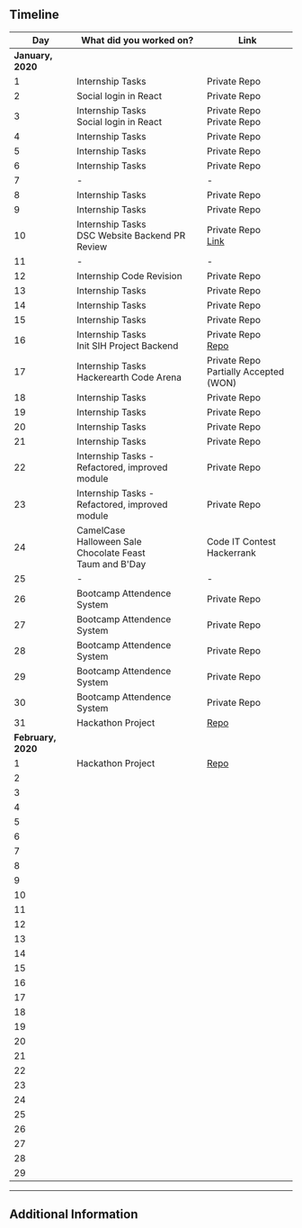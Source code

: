 ## Timeline

| Day                | What did you worked on?                                             | Link                                                                          |
| ------------------ | ------------------------------------------------------------------- | ----------------------------------------------------------------------------- |
| **January, 2020**  |
| 1                  | Internship Tasks                                                    | Private Repo                                                                  |
| 2                  | Social login in React                                               | Private Repo                                                                  |
| 3                  | Internship Tasks<br> Social login in React                          | Private Repo<br> Private Repo                                                 |
| 4                  | Internship Tasks                                                    | Private Repo                                                                  |
| 5                  | Internship Tasks                                                    | Private Repo                                                                  |
| 6                  | Internship Tasks                                                    | Private Repo                                                                  |
| 7                  | -                                                                   | -                                                                             |
| 8                  | Internship Tasks                                                    | Private Repo                                                                  |
| 9                  | Internship Tasks                                                    | Private Repo                                                                  |
| 10                 | Internship Tasks<br> DSC Website Backend PR Review                  | Private Repo<br> [Link](https://github.com/dsckiet/website-backend-v2/pull/2) |
| 11                 | -                                                                   | -                                                                             |
| 12                 | Internship Code Revision                                            | Private Repo                                                                  |
| 13                 | Internship Tasks                                                    | Private Repo                                                                  |
| 14                 | Internship Tasks                                                    | Private Repo                                                                  |
| 15                 | Internship Tasks                                                    | Private Repo                                                                  |
| 16                 | Internship Tasks<br> Init SIH Project Backend                       | Private Repo<br> [Repo](https://github.com/ritiksr25/help-me-backend)         |
| 17                 | Internship Tasks<br> Hackerearth Code Arena                         | Private Repo<br> Partially Accepted (WON)                                     |
| 18                 | Internship Tasks                                                    | Private Repo                                                                  |
| 19                 | Internship Tasks                                                    | Private Repo                                                                  |
| 20                 | Internship Tasks                                                    | Private Repo                                                                  |
| 21                 | Internship Tasks                                                    | Private Repo                                                                  |
| 22                 | Internship Tasks - Refactored, improved module                      | Private Repo                                                                  |
| 23                 | Internship Tasks - Refactored, improved module                      | Private Repo                                                                  |
| 24                 | CamelCase<br> Halloween Sale<br> Chocolate Feast<br> Taum and B'Day | Code IT Contest Hackerrank                                                    |
| 25                 | -                                                                   | -                                                                             |
| 26                 | Bootcamp Attendence System                                          | Private Repo                                                                  |
| 27                 | Bootcamp Attendence System                                          | Private Repo                                                                  |
| 28                 | Bootcamp Attendence System                                          | Private Repo                                                                  |
| 29                 | Bootcamp Attendence System                                          | Private Repo                                                                  |
| 30                 | Bootcamp Attendence System                                          | Private Repo                                                                  |
| 31                 | Hackathon Project                                                   | [Repo](https://github.com/rhnmht30/hack-vsit-2020)                            |
| **February, 2020** |
| 1                  | Hackathon Project                                                   | [Repo](https://github.com/rhnmht30/hack-vsit-2020)                            |
| 2                  |                                                                     |                                                                               |
| 3                  |                                                                     |                                                                               |
| 4                  |                                                                     |                                                                               |
| 5                  |                                                                     |                                                                               |
| 6                  |                                                                     |                                                                               |
| 7                  |                                                                     |                                                                               |
| 8                  |                                                                     |                                                                               |
| 9                  |                                                                     |                                                                               |
| 10                 |                                                                     |                                                                               |
| 11                 |                                                                     |                                                                               |
| 12                 |                                                                     |                                                                               |
| 13                 |                                                                     |                                                                               |
| 14                 |                                                                     |                                                                               |
| 15                 |                                                                     |                                                                               |
| 16                 |                                                                     |                                                                               |
| 17                 |                                                                     |                                                                               |
| 18                 |                                                                     |                                                                               |
| 19                 |                                                                     |                                                                               |
| 20                 |                                                                     |                                                                               |
| 21                 |                                                                     |                                                                               |
| 22                 |                                                                     |                                                                               |
| 23                 |                                                                     |                                                                               |
| 24                 |                                                                     |                                                                               |
| 25                 |                                                                     |                                                                               |
| 26                 |                                                                     |                                                                               |
| 27                 |                                                                     |                                                                               |
| 28                 |                                                                     |                                                                               |
| 29                 |                                                                     |                                                                               |

---

## Additional Information
